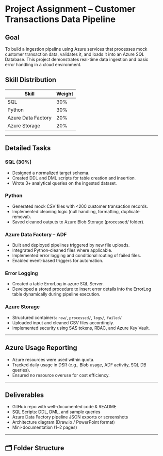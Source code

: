 # Project Assignment – Customer Transactions Data Pipeline


## Goal
To build a ingestion pipeline using Azure services that processes mock customer transaction data, validates it, and loads it into an Azure SQL Database. This project demonstrates real-time data ingestion and basic error handling in a cloud environment.

## Skill Distribution

| Skill                  | Weight |
|------------------------|--------|
| SQL                    | 30%    |
| Python                 | 30%    |
| Azure Data Factory     | 20%    |
| Azure Storage          | 20%    |

---

## Detailed Tasks

### SQL (30%)
- Designed a normalized target schema.
- Created DDL and DML scripts for table creation and insertion.
- Wrote 3+ analytical queries on the ingested dataset.

### Python 
- Generated mock CSV files with <200 customer transaction records.
- Implemented cleaning logic (null handling, formatting, duplicate removal).
- Saved cleaned outputs to Azure Blob Storage (processed/ folder).

### Azure Data Factory – ADF 
- Built and deployed pipelines triggered by new file uploads.
- Integrated Python-cleaned files where applicable.
- Implemented error logging and conditional routing of failed files.
- Enabled event-based triggers for automation.

### Error Logging
- Created a table ErrorLog in azure SQL Server.
- Developed a stored procedure to insert error details into the ErrorLog table dynamically during pipeline execution.

### Azure Storage
- Structured containers: `raw/`, `processed/`, `logs/`, `failed/`
- Uploaded input and cleaned CSV files accordingly.
- Implemented security using SAS tokens, RBAC, and Azure Key Vault.

---

## Azure Usage Reporting
- Azure resources were used within quota.
- Tracked daily usage in DSR (e.g., Blob usage, ADF activity, SQL DB queries).
- Ensured no resource overuse for cost efficiency.

---

##  Deliverables
- GitHub repo with well-documented code & README  
- SQL Scripts: DDL, DML, and sample queries  
- Azure Data Factory pipeline JSON exports or screenshots  
- Architecture diagram (Draw.io / PowerPoint format)  
- Mini-documentation (1–2 pages)  

---

## 🗂 Folder Structure
